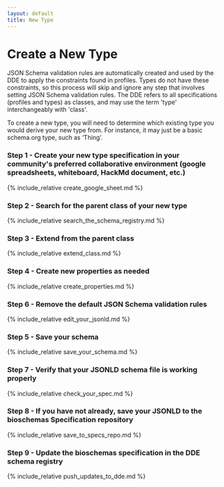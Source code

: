 ```yaml
---
layout: default
title: New Type
---
```


# Create a New Type
JSON Schema validation rules are automatically created and used by the DDE to apply the constraints found in profiles. Types do not have these constraints, so this process will skip and ignore any step that involves setting JSON Schema validation rules. The DDE refers to all specifications (profiles and types) as classes, and may use the term 'type' interchangeably with 'class'.

To create a new type, you will need to determine which existing type you would derive your new type from. For instance, it may just be a basic schema.org type, such as ‘Thing’.

### Step 1 - Create your new type specification in your community's preferred collaborative environment (google spreadsheets, whiteboard, HackMd document, etc.)
{% include_relative create_google_sheet.md %}

### Step 2 - Search for the parent class of your new type
{% include_relative search_the_schema_registry.md %}

### Step 3 - Extend from the parent class
{% include_relative extend_class.md %}

### Step 4 - Create new properties as needed
{% include_relative create_properties.md %}

### Step 6 - Remove the default JSON Schema validation rules
{% include_relative edit_your_jsonld.md %}

### Step 5 - Save your schema
{% include_relative save_your_schema.md %}

### Step 7 - Verify that your JSONLD schema file is working properly
{% include_relative check_your_spec.md %}

### Step 8 - If you have not already, save your JSONLD to the bioschemas Specification repository
{% include_relative save_to_specs_repo.md %}

### Step 9 - Update the bioschemas specification in the DDE schema registry
{% include_relative push_updates_to_dde.md %}
